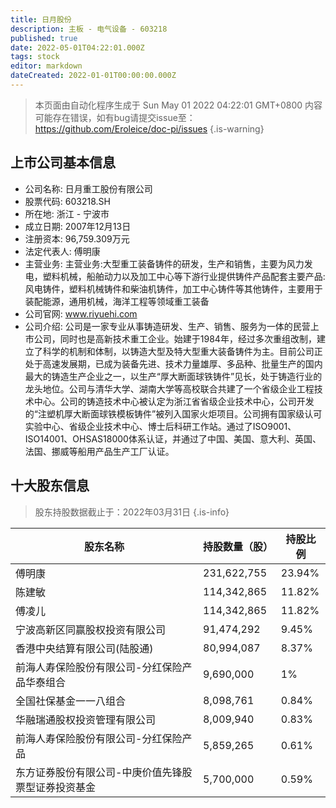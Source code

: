 ```yaml
---
title: 日月股份
description: 主板 - 电气设备 - 603218
published: true
date: 2022-05-01T04:22:01.000Z
tags: stock
editor: markdown
dateCreated: 2022-01-01T00:00:00.000Z
---
```


> 本页面由自动化程序生成于 Sun May 01 2022 04:22:01 GMT+0800
> 内容可能存在错误，如有bug请提交issue至：https://github.com/Eroleice/doc-pi/issues
{.is-warning}

## 上市公司基本信息
- 公司名称: 日月重工股份有限公司
- 股票代码: 603218.SH
- 所在地: 浙江 - 宁波市
- 成立日期: 2007年12月13日
- 注册资本: 96,759.309万元
- 法定代表人: 傅明康
- 主营业务: 主营业务:大型重工装备铸件的研发，生产和销售，主要为风力发电，塑料机械，船舶动力以及加工中心等下游行业提供铸件产品配套主要产品:风电铸件，塑料机械铸件和柴油机铸件，加工中心铸件等其他铸件，主要用于装配能源，通用机械，海洋工程等领域重工装备
- 公司官网: www.riyuehi.com
- 公司介绍: 公司是一家专业从事铸造研发、生产、销售、服务为一体的民营上市公司，同时也是高新技术重工企业。始建于1984年，经过多次重组改制，建立了科学的机制和体制，以铸造大型及特大型重大装备铸件为主。目前公司正处于高速发展期，已成为装备先进、技术力量雄厚、多品种、批量生产的国内最大的铸造生产企业之一，以生产“厚大断面球铁铸件”见长，处于铸造行业的龙头地位。公司与清华大学、湖南大学等高校联合共建了一个省级企业工程技术中心。公司的铸造技术中心被认定为浙江省省级企业技术中心，公司开发的“注塑机厚大断面球铁模板铸件”被列入国家火炬项目。公司拥有国家级认可实验中心、省级企业技术中心、博士后科研工作站。通过了ISO9001、ISO14001、OHSAS18000体系认证，并通过了中国、美国、意大利、英国、法国、挪威等船用产品生产工厂认证。


## 十大股东信息
> 股东持股数据截止于：2022年03月31日
{.is-info}

| 股东名称 | 持股数量（股） | 持股比例 |
| --- | --- | --- |
| 傅明康 | 231,622,755 | 23.94% |
| 陈建敏 | 114,342,865 | 11.82% |
| 傅凌儿 | 114,342,865 | 11.82% |
| 宁波高新区同赢股权投资有限公司 | 91,474,292 | 9.45% |
| 香港中央结算有限公司(陆股通) | 80,994,087 | 8.37% |
| 前海人寿保险股份有限公司-分红保险产品华泰组合 | 9,690,000 | 1% |
| 全国社保基金一一八组合 | 8,098,761 | 0.84% |
| 华融瑞通股权投资管理有限公司 | 8,009,940 | 0.83% |
| 前海人寿保险股份有限公司-分红保险产品 | 5,859,265 | 0.61% |
| 东方证券股份有限公司-中庚价值先锋股票型证券投资基金 | 5,700,000 | 0.59% |




